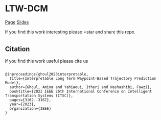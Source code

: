 # LTW-DCM

[Page](https://github.com/aminaghoul/LTW-DCM) [Slides](docs/poster_IV.pdf)

If you find this work interesting please ⭐️star and share this repo. 

## Citation

If you find this work useful please cite us


```

@inproceedings{ghoul2023interpretable,
  title={Interpretable Long Term Waypoint-Based Trajectory Prediction Model},
  author={Ghoul, Amina and Yahiaoui, Itheri and Nashashibi, Fawzi},
  booktitle={2023 IEEE 26th International Conference on Intelligent Transportation Systems (ITSC)},
  pages={3162--3167},
  year={2023},
  organization={IEEE}
}

```
